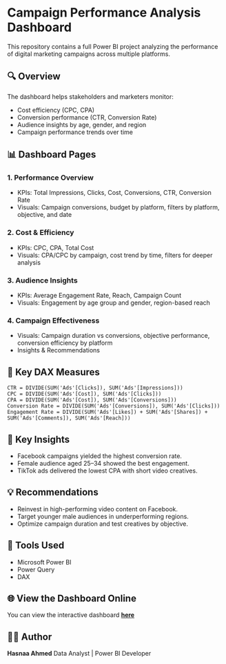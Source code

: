 # Campaign Performance Analysis Dashboard

This repository contains a full Power BI project analyzing the performance of digital marketing campaigns across multiple platforms.

## 🔍 Overview

The dashboard helps stakeholders and marketers monitor:

* Cost efficiency (CPC, CPA)
* Conversion performance (CTR, Conversion Rate)
* Audience insights by age, gender, and region
* Campaign performance trends over time

## 📊 Dashboard Pages

### 1. Performance Overview

* KPIs: Total Impressions, Clicks, Cost, Conversions, CTR, Conversion Rate
* Visuals: Campaign conversions, budget by platform, filters by platform, objective, and date

### 2. Cost & Efficiency

* KPIs: CPC, CPA, Total Cost
* Visuals: CPA/CPC by campaign, cost trend by time, filters for deeper analysis

### 3. Audience Insights

* KPIs: Average Engagement Rate, Reach, Campaign Count
* Visuals: Engagement by age group and gender, region-based reach

### 4. Campaign Effectiveness

* Visuals: Campaign duration vs conversions, objective performance, conversion efficiency by platform
* Insights & Recommendations

## 🧮 Key DAX Measures

```DAX
CTR = DIVIDE(SUM('Ads'[Clicks]), SUM('Ads'[Impressions]))
CPC = DIVIDE(SUM('Ads'[Cost]), SUM('Ads'[Clicks]))
CPA = DIVIDE(SUM('Ads'[Cost]), SUM('Ads'[Conversions]))
Conversion Rate = DIVIDE(SUM('Ads'[Conversions]), SUM('Ads'[Clicks]))
Engagement Rate = DIVIDE(SUM('Ads'[Likes]) + SUM('Ads'[Shares]) + SUM('Ads'[Comments]), SUM('Ads'[Reach]))
```

## 📌 Key Insights

* Facebook campaigns yielded the highest conversion rate.
* Female audience aged 25–34 showed the best engagement.
* TikTok ads delivered the lowest CPA with short video creatives.

## 💡 Recommendations

* Reinvest in high-performing video content on Facebook.
* Target younger male audiences in underperforming regions.
* Optimize campaign duration and test creatives by objective.

## 🧠 Tools Used

* Microsoft Power BI
* Power Query
* DAX

## 🌐 View the Dashboard Online

You can view the interactive dashboard [**here**](#)  <!-- Replace # with Power BI public link -->

## 🧑‍💻 Author

**Hasnaa Ahmed**
Data Analyst | Power BI Developer
